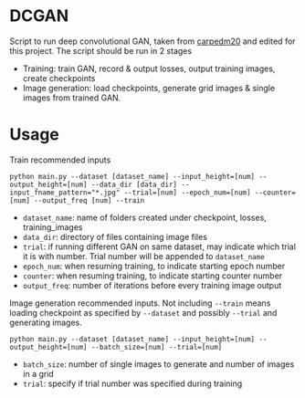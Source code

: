 # DCGAN
Script to run deep convolutional GAN, taken from [carpedm20](https://github.com/carpedm20/DCGAN-tensorflow/) and edited for this project. The script should be run in 2 stages

+ Training: train GAN, record & output losses, output training images, create checkpoints
+ Image generation: load checkpoints, generate grid images & single images from trained GAN.

# Usage
Train recommended inputs

`
python main.py --dataset [dataset_name] --input_height=[num] --output_height=[num] --data_dir [data_dir] --input_fname_pattern="*.jpg" --trial=[num] --epoch_num=[num] --counter=[num] --output_freq [num] --train 
`

+ `dataset_name`: name of folders created under checkpoint, losses, training_images
+ `data_dir`: directory of files containing image files
+ `trial`: if running different GAN on same dataset, may indicate which trial it is with number. Trial number will be appended to `dataset_name`
+ `epoch_num`: when resuming training, to indicate starting epoch number
+ `counter`: when resuming training, to indicate starting counter number
+ `output_freq`: number of iterations before every training image output

Image generation recommended inputs. Not including `--train` means loading checkpoint as specified by `--dataset` and possibly `--trial` and generating images. 

`
python main.py --dataset [dataset_name] --input_height=[num] --output_height=[num] --batch_size=[num] --trial=[num]
`

+ `batch_size`: number of single images to generate and number of images in a grid 
+ `trial`: specify if trial number was specified during training


